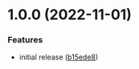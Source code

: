 # 1.0.0 (2022-11-01)


### Features

* initial release ([b15ede8](https://github.com/KiwiKilian/eslint-config/commit/b15ede8315a760223d1b7ac877926ee14bf5acad))
